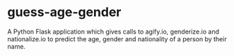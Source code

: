 # guess-age-gender
A Python Flask application which gives calls to agify.io, genderize.io and nationalize.io to predict the age, gender and nationality of a person by their name. 
